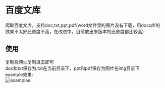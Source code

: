 # 百度文库
爬取百度文库，支持doc,txt,ppt,pdf(word文件里的图片没有下载，用docx库的效果不太好还原度不高，在改进中，目前放出来版本的还原度都比较高)
## 使用
复制将网址复制进去即可<br>
doc和txt保存为.txt在当前目录下，ppt和pdf保存为图片在img目录下<br>
example效果:<br>
![examplae](https://github.com/jk50505k/wenku_spider/blob/master/屏幕录制.gif)
